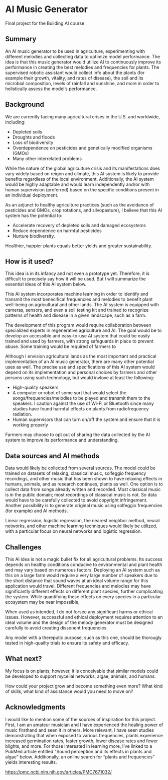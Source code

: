 # AI Music Generator

Final project for the Building AI course

## Summary

An AI music generator to be used in agriculture, experimenting with different melodies and collecting data to optimize model performance. The idea is that this music generator would utilize AI to continuously improve its performance in creating the best melodies and frequencies for plants. The supervised robotic assistant would collect info about the plants (for example their growth, vitality, and rates of disease), the soil and its microbial composition, levels of rainfall and sunshine, and more in order to holistically assess the model’s performance.

## Background

We are currently facing many agricultural crises in the U.S. and worldwide, including:
* Depleted soils
* Droughts and floods
* Loss of biodiversity
* Overdependence on pesticides and genetically modified organisms (GMOs)
* Many other interrelated problems

While the nature of the global agriculture crisis and its manifestations does vary widely based on reigon and climate, this AI system is likely to provide benefits regardless of the local environment. Additionally, the AI system would be highly adaptable and would learn independently and/or with human supervision (preferred) based on the specific conditions present in an individual deployment.

As an adjunct to healthy agriculture practices (such as the avoidance of pesticides and GMOs, crop rotations, and silvopasture), I believe that this AI system has the potential to:
* Accelerate recovery of depleted soils and damaged ecosystems
* Reduce dependence on harmful pesticides
* Nurture biodiversity.

Healthier, happier plants equals better yields and greater sustainability.

## How is it used?

This idea is in its infancy and not even a prototype yet. Therefore, it is difficult to precisely say how it will be used. But I will summarize the essential ideas of this AI system below.

This AI system incorporates machine learning in order to identify and transmit the most benecifical frequencies and melodies to benefit plant well-being on agricultural and other lands. The AI system is equipped with cameras, sensors, and even a soil testing kit and trained to recognize patterns of health and disease in a given landscape, such as a farm.

The development of this program would require collaboration between specialized experts in regenerative agriculture and AI. The goal would be to develop an accessible and easy-to-use AI system that could be easily trained and used by farmers, with strong safeguards in place to prevent abuse. Some training would be required of farmers to 

Although I envision agricultural lands as the most important and practical implementation of an AI music generator, there are many other potential uses as well.
The precise use and specifications of this AI system would depend on its implementation and personal choices by farmers and other persons using such technology, but would invlove at least the following:
* High-quality speakers
* A computer or robot of some sort that would select the songs/frequencies/melodies to be played and transmit them to the speakers. I caution against the use of Wi-Fi or Bluetooth since many studies have found harmful effects on plants from radiofrequency radiation.
* Human supervisors that can turn on/off the system and ensure that it is working properly

Farmers may choose to opt out of sharing the data collected by the AI system to improve its performance and understanding.

<!--Describe the process of using the solution. In what kinds of situations is the solution needed (environment, time, etc.)? Who are the users, what kinds of needs should be taken into account?-->

<!--Images will make your README look nice!
Once you upload an image to your repository, you can link to it like this (replace the URL with file path, if you've uploaded an image to Github.)
![Cat](https://upload.wikimedia.org/wikipedia/commons/5/5e/Sleeping_cat_on_her_back.jpg)

If you need to resize images, you have to use an HTML tag, like this:
 <img src="https://upload.wikimedia.org/wikipedia/commons/5/5e/Sleeping_cat_on_her_back.jpg" width="300"> -->

## Data sources and AI methods

 Data would likely be collected from several sources. The model could be trained on datasets of relaxing, classical music, solfeggio frequency recordings, and other music that has been shown to have relaxing effects in humans, animals, and as research continues, plants as well. One option is to collect data from songs already written and recorded. Most classical music is in the public domain; most recordings of classical music is not. So data would have to be carefully collected to avoid copyright infringement. Another possibility is to generate original music using solfeggio frequencies (for example) and AI methods.

Linear regression, logistic regression, the nearest neighbor method, neural networks, and other machine learning techniques would likely be utilized, with a particular focus on neural networks and logistic regression.

## Challenges

This AI idea is not a magic bullet fix for all agricultural problems. Its success depends on healthy conditions conducive to environmental and plant health and may vary based on numerous factors. Deploying an AI system such as this on a large farm would require a very large number of speakers due to the short distance that sound waves at an ideal volume range for this application would travel. Different frequencies and melodies may have significantly different effects on different plant species, further complicating the system. While quantifying these effects on every species in a particular ecosystem may be near impossible, 

When used as intended, I do not forsee any significant harms or ethical issues. However, successful and ethical deployment requires attention to an ideal volume and the design of the melody generator must be designed carefully to avoid creating dissonent frequencies.

Any model with a thereputic purpose, such as this one, should be thorougly tested in high-quailty trials to ensure its safety and efficacy.


## What next?

My focus is on plants; however, it is conceivable that similar models could be developed to support mycelial networks, algae, animals, and humans.

How could your project grow and become something even more? What kind of skills, what kind of assistance would you need to move on? 

## Acknowledgments

I would like to mention some of the sources of inspiration for this project.  First, I am an amateur musician and I have experienced the healing power of music firsthand and seen it in others. More relevant, I have seen studies demonstrating that when exposed to various frequencies, plants experience increased germination rates, faster growth, lower disease rates and fewer blights, and more. For those interested in learning more, I’ve linked to a PubMed article entitled "Sound perception and its effects in plants and algae" below. Additionally, an online search for “plants and frequencies” yields interesting results.

https://pmc.ncbi.nlm.nih.gov/articles/PMC7671032/
